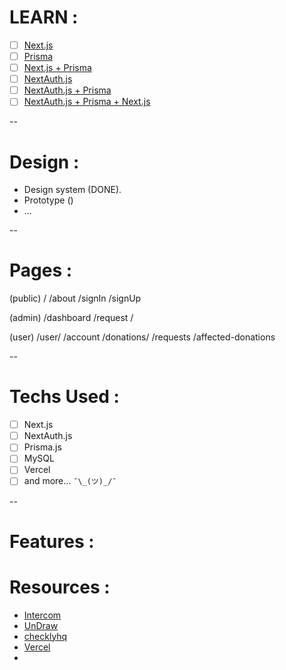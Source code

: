 # LEARN : 

- [ ] [Next.js](https://nextjs.org/learn/basics/create-nextjs-app) 
- [ ] [Prisma](https://www.prisma.io/docs/getting-started/quickstart-typescript)
- [ ] [Next.js + Prisma](https://www.prisma.io/docs/guides/deployment/deploying-to-vercel)
- [ ] [NextAuth.js](https://next-auth.js.org/getting-started/example)
- [ ] [NextAuth.js + Prisma](https://next-auth.js.org/adapters/prisma)
- [ ] [NextAuth.js + Prisma + Next.js](https://next-auth.js.org/tutorials/nextjs-prisma-my-sql)

--
# Design :

- Design system (DONE).
- Prototype ()
- ...

--
# Pages : 

(public)
/
/about
/signIn
/signUp


(admin)
/dashboard
    /request
    /

(user)
/user/
    /account
/donations/
    /requests
    /affected-donations

--
# Techs Used : 

- [ ] Next.js
- [ ] NextAuth.js
- [ ] Prisma.js
- [ ] MySQL
- [ ] Vercel
- [ ] and more... `¯\_(ツ)_/¯`

--

# Features :
<!-- 
to be added
 -->

 
# Resources :

- [Intercom](https://www.intercom.com/blog/nextjs-tutorial/)
- [UnDraw](https://undraw.co/illustrations)
- [checklyhq](https://checklyhq.com/)
- [Vercel](https://vercel.com/)
- 
